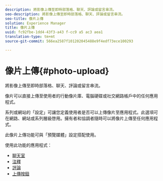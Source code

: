 ```yaml
---
description: 將影像上傳至即時部落格、聊天、評論或留言串流。
seo-description: 將影像上傳至即時部落格、聊天、評論或留言串流。
seo-title: 像片上傳
solution: Experience Manager
title: 像片上傳
uuid: fc92fbe-1dd4-43f3-a43 f-cc9 a5 ac3 aea1
translation-type: tm+mt
source-git-commit: 566ea2587f101202045488e9f4edf73ece100293

---
```



# 像片上傳{#photo-upload}

將影像上傳至即時部落格、聊天、評論或留言串流。

像片可以直接上傳至使用者的行動像片庫、電腦硬碟或社交網路帳戶中的任何應用程式。

系列或網站的「設定」可讓您定義使用者是否可以上傳像片至應用程式。此選項可在網路、網站或系列層級啓用。擁有者和協調者隨時可以將像片上傳至任何應用程式。

此像片上傳功能可與「預覽媒體」設定搭配使用。

使用此功能的應用程式：

* [聊天室](/help/using/c-about-apps/c-chat-app/c-chat-app.md#c_chat_app)
* [注釋](/help/using/c-about-apps/c-comments/c-comments.md)
* [評論](/help/using/c-about-apps/c-reviews-app/c-reviews-app.md#c_reviews_app)
* [上傳按鈕](/help/using/c-about-apps/c-upload-button-app/c-upload-button-app.md#c_upload_button_app)

